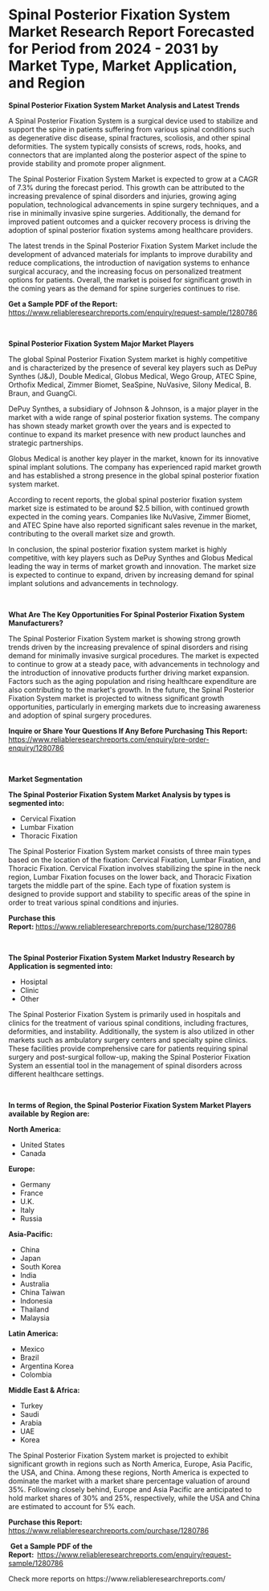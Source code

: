 <p><h1>Spinal Posterior Fixation System Market Research Report Forecasted for Period from 2024 -  2031 by Market Type, Market Application, and Region</h1></p><p><strong>Spinal Posterior Fixation System Market Analysis and Latest Trends</strong></p>
<p><p>A Spinal Posterior Fixation System is a surgical device used to stabilize and support the spine in patients suffering from various spinal conditions such as degenerative disc disease, spinal fractures, scoliosis, and other spinal deformities. The system typically consists of screws, rods, hooks, and connectors that are implanted along the posterior aspect of the spine to provide stability and promote proper alignment.</p><p>The Spinal Posterior Fixation System Market is expected to grow at a CAGR of 7.3% during the forecast period. This growth can be attributed to the increasing prevalence of spinal disorders and injuries, growing aging population, technological advancements in spine surgery techniques, and a rise in minimally invasive spine surgeries. Additionally, the demand for improved patient outcomes and a quicker recovery process is driving the adoption of spinal posterior fixation systems among healthcare providers.</p><p>The latest trends in the Spinal Posterior Fixation System Market include the development of advanced materials for implants to improve durability and reduce complications, the introduction of navigation systems to enhance surgical accuracy, and the increasing focus on personalized treatment options for patients. Overall, the market is poised for significant growth in the coming years as the demand for spine surgeries continues to rise.</p></p>
<p><strong>Get a Sample PDF of the Report:&nbsp;</strong> <a href="https://www.reliableresearchreports.com/enquiry/request-sample/1280786">https://www.reliableresearchreports.com/enquiry/request-sample/1280786</a></p>
<p>&nbsp;</p>
<p><strong>Spinal Posterior Fixation System Major Market Players</strong></p>
<p><p>The global Spinal Posterior Fixation System market is highly competitive and is characterized by the presence of several key players such as DePuy Synthes (J&J), Double Medical, Globus Medical, Wego Group, ATEC Spine, Orthofix Medical, Zimmer Biomet, SeaSpine, NuVasive, Silony Medical, B. Braun, and GuangCi.</p><p>DePuy Synthes, a subsidiary of Johnson & Johnson, is a major player in the market with a wide range of spinal posterior fixation systems. The company has shown steady market growth over the years and is expected to continue to expand its market presence with new product launches and strategic partnerships.</p><p>Globus Medical is another key player in the market, known for its innovative spinal implant solutions. The company has experienced rapid market growth and has established a strong presence in the global spinal posterior fixation system market.</p><p>According to recent reports, the global spinal posterior fixation system market size is estimated to be around $2.5 billion, with continued growth expected in the coming years. Companies like NuVasive, Zimmer Biomet, and ATEC Spine have also reported significant sales revenue in the market, contributing to the overall market size and growth.</p><p>In conclusion, the spinal posterior fixation system market is highly competitive, with key players such as DePuy Synthes and Globus Medical leading the way in terms of market growth and innovation. The market size is expected to continue to expand, driven by increasing demand for spinal implant solutions and advancements in technology.</p></p>
<p>&nbsp;</p>
<p><strong>What Are The Key Opportunities For Spinal Posterior Fixation System Manufacturers?</strong></p>
<p><p>The Spinal Posterior Fixation System market is showing strong growth trends driven by the increasing prevalence of spinal disorders and rising demand for minimally invasive surgical procedures. The market is expected to continue to grow at a steady pace, with advancements in technology and the introduction of innovative products further driving market expansion. Factors such as the aging population and rising healthcare expenditure are also contributing to the market's growth. In the future, the Spinal Posterior Fixation System market is projected to witness significant growth opportunities, particularly in emerging markets due to increasing awareness and adoption of spinal surgery procedures.</p></p>
<p><strong>Inquire or Share Your Questions If Any Before Purchasing This Report:</strong> <a href="https://www.reliableresearchreports.com/enquiry/pre-order-enquiry/1280786">https://www.reliableresearchreports.com/enquiry/pre-order-enquiry/1280786</a></p>
<p>&nbsp;</p>
<p><strong>Market Segmentation</strong></p>
<p><strong>The Spinal Posterior Fixation System Market Analysis by types is segmented into:</strong></p>
<p><ul><li>Cervical Fixation</li><li>Lumbar Fixation</li><li>Thoracic Fixation</li></ul></p>
<p><p>The Spinal Posterior Fixation System market consists of three main types based on the location of the fixation: Cervical Fixation, Lumbar Fixation, and Thoracic Fixation. Cervical Fixation involves stabilizing the spine in the neck region, Lumbar Fixation focuses on the lower back, and Thoracic Fixation targets the middle part of the spine. Each type of fixation system is designed to provide support and stability to specific areas of the spine in order to treat various spinal conditions and injuries.</p></p>
<p><strong>Purchase this Report:&nbsp;</strong><a href="https://www.reliableresearchreports.com/purchase/1280786">https://www.reliableresearchreports.com/purchase/1280786</a></p>
<p>&nbsp;</p>
<p><strong>The Spinal Posterior Fixation System Market Industry Research by Application is segmented into:</strong></p>
<p><ul><li>Hosiptal</li><li>Clinic</li><li>Other</li></ul></p>
<p><p>The Spinal Posterior Fixation System is primarily used in hospitals and clinics for the treatment of various spinal conditions, including fractures, deformities, and instability. Additionally, the system is also utilized in other markets such as ambulatory surgery centers and specialty spine clinics. These facilities provide comprehensive care for patients requiring spinal surgery and post-surgical follow-up, making the Spinal Posterior Fixation System an essential tool in the management of spinal disorders across different healthcare settings.</p></p>
<p>&nbsp;</p>
<p><strong>In terms of Region, the Spinal Posterior Fixation System Market Players available by Region are:</strong></p>
<p>
    <p> <strong> North America: </strong>
        <ul>
            <li>United States</li>
            <li>Canada</li>
        </ul>
        </p> 
    <p> <strong> Europe: </strong>
        <ul>
            <li>Germany</li>
            <li>France</li>
            <li>U.K.</li>
            <li>Italy</li>
            <li>Russia</li>
        </ul>
        </p> 
    <p> <strong> Asia-Pacific: </strong>
        <ul>
            <li>China</li>
            <li>Japan</li>
            <li>South Korea</li>
            <li>India</li>
            <li>Australia</li>
            <li>China Taiwan</li>
            <li>Indonesia</li>
            <li>Thailand</li>
            <li>Malaysia</li>
        </ul>
        </p> 
    <p> <strong> Latin America: </strong>
        <ul>
            <li>Mexico</li>
            <li>Brazil</li>
            <li>Argentina Korea</li>
            <li>Colombia</li>
        </ul>
        </p> 
    <p> <strong> Middle East & Africa: </strong>
        <ul>
            <li>Turkey</li>
            <li>Saudi</li>
            <li>Arabia</li>
            <li>UAE</li>
            <li>Korea</li>
        </ul>
    </p>
    </p>
<p><p>The Spinal Posterior Fixation System market is projected to exhibit significant growth in regions such as North America, Europe, Asia Pacific, the USA, and China. Among these regions, North America is expected to dominate the market with a market share percentage valuation of around 35%. Following closely behind, Europe and Asia Pacific are anticipated to hold market shares of 30% and 25%, respectively, while the USA and China are estimated to account for 5% each.</p></p>
<p><strong>Purchase this Report: </strong><a href="https://www.reliableresearchreports.com/purchase/1280786">https://www.reliableresearchreports.com/purchase/1280786</a></p>
<p>&nbsp;<strong>Get a Sample PDF of the Report:&nbsp;&nbsp;</strong><a href="https://www.reliableresearchreports.com/enquiry/request-sample/1280786">https://www.reliableresearchreports.com/enquiry/request-sample/1280786</a></p>
<p><strong></strong></p>
<p>Check more reports on https://www.reliableresearchreports.com/</p>